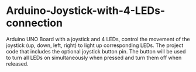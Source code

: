 # Arduino-Joystick-with-4-LEDs-connection
Arduino UNO Board with a joystick and 4 LEDs, control the movement of the joystick (up, down, left, right) to light up corresponding LEDs. The project code that includes the optional joystick button pin. The button will be used to turn all LEDs on simultaneously when pressed and turn them off when released.
